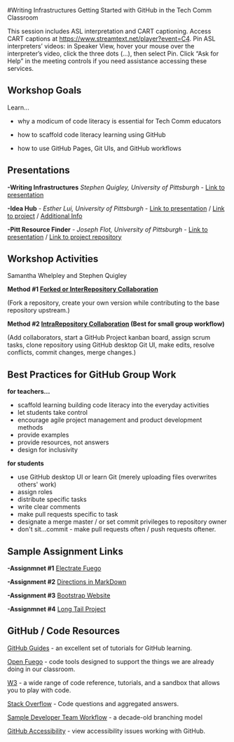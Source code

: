 #Writing Infrastructures
Getting Started with GitHub in the Tech Comm Classroom

This session includes ASL interpretation and CART captioning.
Access CART captions at https://www.streamtext.net/player?event=C4.
Pin ASL interpreters’ videos: in Speaker View, hover your mouse over the interpreter’s video, click the three dots (...), then select Pin.
Click “Ask for Help” in the meeting controls if you need assistance accessing these services.


## Workshop Goals
Learn...

* why a modicum of code literacy is essential for Tech Comm educators

* how to scaffold code literacy learning using GitHub

* how to use GitHub Pages, Git UIs, and GitHub workflows



## Presentations

**-Writing Infrastructures** *Stephen Quigley, University of Pittsburgh* - [Link to presentation](https://sjquigley.github.io/Stephen-Quigley-ATTW-2021/)   

**-Idea Hub** - *Esther Lui, University of Pittsburgh* - [Link to presentation](https://docs.google.com/presentation/d/187WTPWmok2JEOrWhwX9KwhMZabuICf7WItkCkfFlS18/edit#slide=id.g8794a74c9d_0_2475) /
[Link to project](http://idea-hub-291916.appspot.com/home) / [Additional Info](http://idea-hub-291916.appspot.com/about)

**-Pitt Resource Finder** - *Joseph Flot, University of Pittsburgh* - [Link to presentation](https://jsflot.github.io/ProjectPitch2/) / [Link to project repository](https://github.com/Pitt-Technical-Communications/PittResource-Website)


## Workshop Activities
Samantha Whelpley and Stephen Quigley

**Method #1 [Forked or InterRepository Collaboration](Method_1_InterRepository_or_Forked_Collaboration.md)**

(Fork a repository, create your own version while contributing to the base repository upstream.)  

**Method #2 [IntraRepository Collaboration](Method_2_IntraRepository_Collaboration.md) (Best for small group workflow)** 

(Add collaborators, start a GitHub Project kanban board, assign scrum tasks, clone repository using GitHub desktop Git UI, make edits, resolve conflicts, commit changes, merge changes.)


## Best Practices for GitHub Group Work

**for teachers...**

* scaffold learning building code literacy into the everyday activities
* let students take control
* encourage agile project management and product development methods
* provide examples
* provide resources, not answers
* design for inclusivity


**for students**

* use GitHub desktop UI or learn Git (merely uploading files overwrites others' work)
* assign roles
* distribute specific tasks
* write clear comments
* make pull requests specific to task
* designate a merge master / or set commit privileges to repository owner
* don't sit...commit - make pull requests often / push requests oftener.  


## Sample Assignment Links

**-Assignmnet #1** [Electrate Fuego](Assignment1_Electrate_Fuego.md)

**-Assignment #2** [Directions in MarkDown](Assignment2_Directions.md)

**-Assignment #3** [Bootstrap Website](Assignment3_Bootstrap_Portfolio.md)

**-Assignmnet #4** [Long Tail Project](Assignment4_Group_Project.md)


## GitHub / Code Resources

[GitHub Guides](https://guides.github.com) - an excellent set of tutorials for GitHub learning.

[Open Fuego](https://open-fuego.github.io/Open-Fuego-Coding-Tools/) - code tools designed to support the things we are already doing in our classroom.

[W3](https://www.w3schools.com) - a wide range of code reference, tutorials, and a sandbox that allows you to play with code.

[Stack Overflow](https://stackoverflow.com) - Code questions and aggregated answers.

[Sample Developer Team Workflow](https://nvie.com/posts/a-successful-git-branching-model/) - a decade-old branching model

[GitHub Accessibility](https://government.github.com/accessibility/) - view accessibility issues working with GitHub. 
